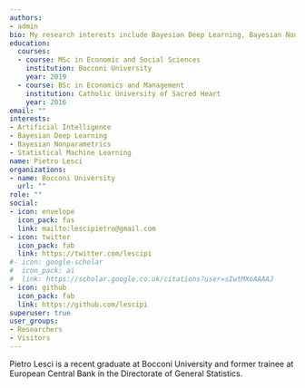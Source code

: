 ```yaml
---
authors:
- admin
bio: My research interests include Bayesian Deep Learning, Bayesian Nonparametrics and Statistical Machine Learning.
education:
  courses:
  - course: MSc in Economic and Social Sciences
    institution: Bocconi University
    year: 2019
  - course: BSc in Economics and Management 
    institution: Catholic University of Sacred Heart
    year: 2016
email: ""
interests:
- Artificial Intelligence
- Bayesian Deep Learning
- Bayesian Nonparametrics
- Statistical Machine Learning
name: Pietro Lesci
organizations:
- name: Bocconi University
  url: ""
role: ""
social:
- icon: envelope
  icon_pack: fas
  link: mailto:lescipietro@gmail.com
- icon: twitter
  icon_pack: fab
  link: https://twitter.com/lescipi
#- icon: google-scholar
#  icon_pack: ai
#  link: https://scholar.google.co.uk/citations?user=sIwtMXoAAAAJ
- icon: github
  icon_pack: fab
  link: https://github.com/lescipi
superuser: true
user_groups:
- Researchers
- Visitors
---
```


Pietro Lesci is a recent graduate at Bocconi University and former trainee at European Central Bank in the Directorate of General Statistics.
